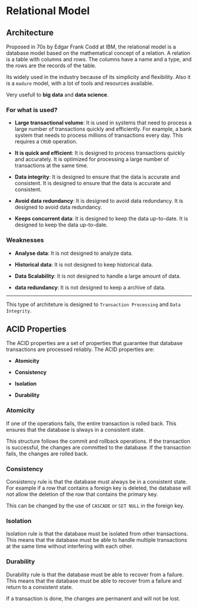 # Relational Model

## Architecture

Proposed in 70s by Edgar Frank Codd at IBM, the relational model is a database model based on the mathematical concept of a relation. A relation is a table with columns and rows. The columns have a name and a type, and the rows are the records of the table.

Its widely used in the industry because of its simplicity and flexibility. Also it is a `madure` model, with a lot of tools and resources available.

Very usefull to **big data** and **data science**.

### For what is used?

- **Large transactional volume**: It is used in systems that need to process a large number of transactions quickly and efficiently. For example, a bank system that needs to process millions of transactions every day. This requires a `CRUD` operation.

- **It is quick and efficient**: It is designed to process transactions quickly and accurately. It is optimized for processing a large number of transactions at the same time.

- **Data integrity**: It is designed to ensure that the data is accurate and consistent. It is designed to ensure that the data is accurate and consistent.

- **Avoid data redundancy**: It is designed to avoid data redundancy. It is designed to avoid data redundancy.

- **Keeps concurrent data**: It is designed to keep the data up-to-date. It is designed to keep the data up-to-date.

### Weaknesses

- **Analyse data**: It is not designed to analyze data.

- **Historical data**: It is not designed to keep historical data.

- **Data Scalability**: It is not designed to handle a large amount of data.

- **data redundancy**: It is not designed to keep a archive of data.

---

This type of architeture is designed to `Transaction Processing` and `Data Integrity`.

## ACID Properties

The ACID properties are a set of properties that guarantee that database transactions are processed reliably. The ACID properties are:

- **Atomicity**

- **Consistency**

- **Isolation**

- **Durability**

### Atomicity

If one of the operations fails, the entire transaction is rolled back. This ensures that the database is always in a consistent state.

This structure follows the commit and rollback operations. If the transaction is successful, the changes are committed to the database. If the transaction fails, the changes are rolled back.

### Consistency

Consistency rule is that the database must always be in a consistent state. For example if a row that contains a foreign key is deleted, the database will not allow the deletion of the row that contains the primary key. 

This can be changed by the use of `CASCADE` or `SET NULL` in the foreign key.

### Isolation

Isolation rule is that the database must be isolated from other transactions. This means that the database must be able to handle multiple transactions at the same time without interfering with each other.

### Durability

Durability rule is that the database must be able to recover from a failure. This means that the database must be able to recover from a failure and return to a consistent state.

If a transaction is done, the changes are permanent and will not be lost.